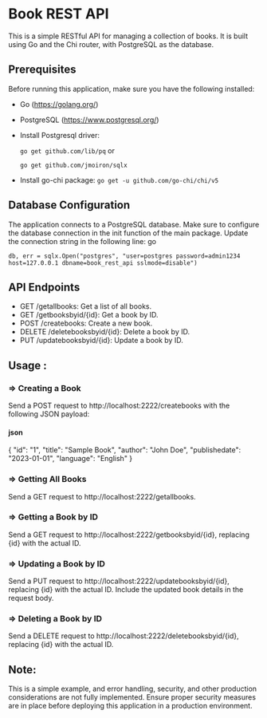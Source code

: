 # Book REST API
This is a simple RESTful API for managing a collection of books. It is built using Go and the Chi router, with PostgreSQL as the database.

## Prerequisites
Before running this application, make sure you have the following installed:

+ Go (https://golang.org/)
  
+ PostgreSQL (https://www.postgresql.org/)
  
+ Install Postgresql driver:
  
  `` go get github.com/lib/pq
  ``
  or
  
  `` go get github.com/jmoiron/sqlx
  ``
+ Install go-chi package:
  `` go get -u github.com/go-chi/chi/v5
  ``
    
## Database Configuration
The application connects to a PostgreSQL database. Make sure to configure the database connection in the init function of the main package. Update the connection string in the following line:
go

`` db, err = sqlx.Open("postgres", "user=postgres password=admin1234 host=127.0.0.1 dbname=book_rest_api sslmode=disable")
``
## API Endpoints
 + GET /getallbooks: Get a list of all books.
 + GET /getbooksbyid/{id}: Get a book by ID.
 + POST /createbooks: Create a new book.
 + DELETE /deletebooksbyid/{id}: Delete a book by ID.
 + PUT /updatebooksbyid/{id}: Update a book by ID.
    
## Usage : 
### => Creating a Book
Send a POST request to http://localhost:2222/createbooks with the following JSON payload:

#### json
{
  "id": "1",
  "title": "Sample Book",
  "author": "John Doe",
  "publishedate": "2023-01-01",
  "language": "English"
}

### => Getting All Books
Send a GET request to http://localhost:2222/getallbooks.

### => Getting a Book by ID
Send a GET request to http://localhost:2222/getbooksbyid/{id}, replacing {id} with the actual ID.

### => Updating a Book by ID
Send a PUT request to http://localhost:2222/updatebooksbyid/{id}, replacing {id} with the actual ID. Include the updated book details in the request body.

### => Deleting a Book by ID
Send a DELETE request to http://localhost:2222/deletebooksbyid/{id}, replacing {id} with the actual ID.

## Note:
This is a simple example, and error handling, security, and other production considerations are not fully implemented. Ensure proper security measures are in place before deploying this application in a production environment.
